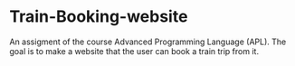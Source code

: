 # Train-Booking-website
An assigment of the course Advanced Programming Language (APL). The goal is to make a website that the user can book a train trip from it.
